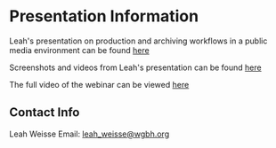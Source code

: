 # Presentation Information

Leah's presentation on production and archiving workflows in a public media environment can be found [here](https://drive.google.com/file/d/0Bwm23BLk__-NYXJMODBDdmhaR0k/view?usp=sharing)

Screenshots and videos from Leah's presentation can be found [here](https://drive.google.com/open?id=0Bwm23BLk__-NLV9ZTERROVEybWc)

The full video of the webinar can be viewed [here](http://wgbh1.adobeconnect.com/p3zymzxnj4s/)

## Contact Info

Leah Weisse
Email: leah_weisse@wgbh.org

